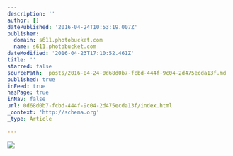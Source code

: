 ```yaml
---
description: ''
author: []
datePublished: '2016-04-24T10:53:19.007Z'
publisher:
  domain: s611.photobucket.com
  name: s611.photobucket.com
dateModified: '2016-04-23T17:10:52.461Z'
title: ''
starred: false
sourcePath: _posts/2016-04-24-0d68d0b7-fcbd-444f-9c04-2d475ecda13f.md
published: true
inFeed: true
hasPage: true
inNav: false
url: 0d68d0b7-fcbd-444f-9c04-2d475ecda13f/index.html
_context: 'http://schema.org'
_type: Article

---
```

![](http://i611.photobucket.com/albums/tt191/Leda_Grace_Rasmussen/2016-04-21%2019.08.13_zpsphm2ruzf.jpg?1461429624434&1461430581056&1461430608136&1461430714044)